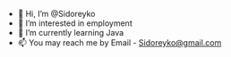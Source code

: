 - 👋 Hi, I’m @Sidoreyko
- 👀 I’m interested in employment
- 🌱 I’m currently learning Java 
- 📫 You may reach me by Email - Sidoreyko@gmail.com

